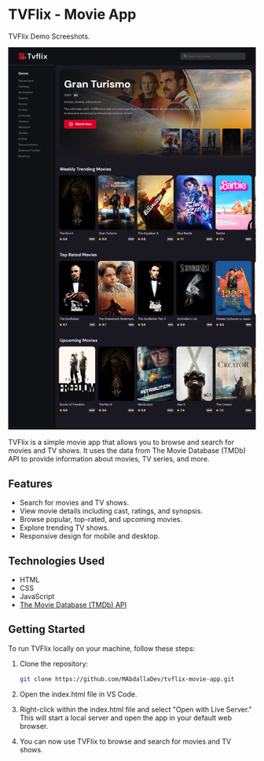 # TVFlix - Movie App

TVFlix Demo Screeshots.

![TVFlix Logo](./assets/tvflix-demo-screeshots.png)

TVFlix is a simple movie app that allows you to browse and search for movies and TV shows. It uses the data from The Movie Database (TMDb) API to provide information about movies, TV series, and more.

## Features

- Search for movies and TV shows.
- View movie details including cast, ratings, and synopsis.
- Browse popular, top-rated, and upcoming movies.
- Explore trending TV shows.
- Responsive design for mobile and desktop.

## Technologies Used

- HTML
- CSS
- JavaScript
- [The Movie Database (TMDb) API](https://www.themoviedb.org/documentation/api)

## Getting Started

To run TVFlix locally on your machine, follow these steps:

1. Clone the repository:

   ```bash
   git clone https://github.com/MAbdallaDev/tvflix-movie-app.git

2. Open the index.html file in VS Code.

3. Right-click within the index.html file and select "Open with Live Server." This will start a local server and open the app in your default web browser.

4. You can now use TVFlix to browse and search for movies and TV shows.
